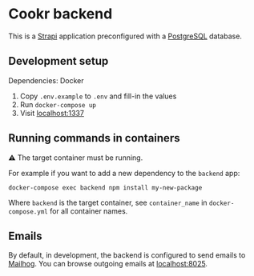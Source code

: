 # Cookr backend

This is a [Strapi](https://strapi.io/) application preconfigured with a [PostgreSQL](https://www.postgresql.org/) database.

## Development setup

Dependencies: Docker

1. Copy `.env.example` to `.env` and fill-in the values
2. Run `docker-compose up`
3. Visit [localhost:1337](http://localhost:1337)

## Running commands in containers

⚠️ The target container must be running.

For example if you want to add a new dependency to the `backend` app:

```
docker-compose exec backend npm install my-new-package
```

Where `backend` is the target container, see `container_name` in `docker-compose.yml` for all container names.

## Emails

By default, in development, the backend is configured to send emails to [Mailhog](https://github.com/mailhog/MailHog). You can browse outgoing emails at [localhost:8025](http://localhost:8025).
